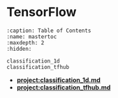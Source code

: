 # TensorFlow

```{toctree}
:caption: Table of Contents
:name: mastertoc
:maxdepth: 2
:hidden:

classification_1d
classification_tfhub
```

- **<project:classification_1d.md>**
- **<project:classification_tfhub.md>**
